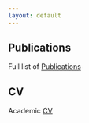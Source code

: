 ```yaml
---
layout: default
---
```

## Publications
Full list of [Publications](/pubs.html)

## CV
Academic [CV](/cv/long-cv.pdf)

